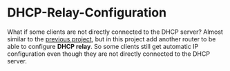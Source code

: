 # DHCP-Relay-Configuration
What if some clients are not directly connected to the DHCP server? Almost similar to the [previous project](https://github.com/eightball270/Basic-VLAN-and-DHCP-Server?tab=readme-ov-file#basic-vlan-and-dhcp-server), but in this project add another router to be able to configure **DHCP relay**. So some clients still get automatic IP configuration even though they are not directly connected to the DHCP server.
